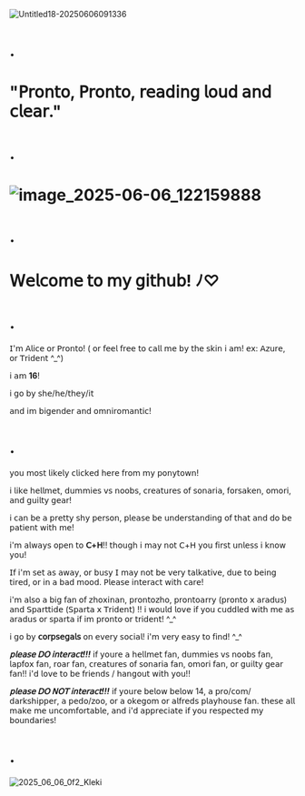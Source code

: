  ![Untitled18-20250606091336](https://github.com/user-attachments/assets/b71b0bcf-633a-49cb-81bb-ac0f02c59fa0)

# .

# "𝖯𝗋𝗈𝗇𝗍𝗈, 𝖯𝗋𝗈𝗇𝗍𝗈, 𝗋𝖾𝖺𝖽𝗂𝗇𝗀 𝗅𝗈𝗎𝖽 𝖺𝗇𝖽 𝖼𝗅𝖾𝖺𝗋."

# .

# ![image_2025-06-06_122159888](https://github.com/user-attachments/assets/03215eab-e10a-41af-96af-682c54aa0320)

# .
 
# 𝖶𝖾𝗅𝖼𝗈𝗆𝖾 𝗍𝗈 𝗆𝗒 𝗀𝗂𝗍𝗁𝗎𝖻! ﾉ♡

# .

𝖨'𝗆 𝖠𝗅𝗂𝖼𝖾 𝗈𝗋 𝖯𝗋𝗈𝗇𝗍𝗈! ( 𝗈𝗋 𝖿𝖾𝖾𝗅 𝖿𝗋𝖾𝖾 𝗍𝗈 𝖼𝖺𝗅𝗅 𝗆𝖾 𝖻𝗒 𝗍𝗁𝖾 𝗌𝗄𝗂𝗇 𝗂 𝖺𝗆! 𝖾𝗑: 𝖠𝗓𝗎𝗋𝖾, 𝗈𝗋 𝖳𝗋𝗂𝖽𝖾𝗇𝗍 ^_^) 

𝗂 𝖺𝗆 **16**!   

𝗂 𝗀𝗈 𝖻𝗒 𝗌𝗁𝖾/𝗁𝖾/𝗍𝗁𝖾𝗒/𝗂𝗍

𝖺𝗇𝖽 𝗂𝗆 𝖻𝗂𝗀𝖾𝗇𝖽𝖾𝗋 𝖺𝗇𝖽 𝗈𝗆𝗇𝗂𝗋𝗈𝗆𝖺𝗇𝗍𝗂𝖼!

# .
𝗒𝗈𝗎 𝗆𝗈𝗌𝗍 𝗅𝗂𝗄𝖾𝗅𝗒 𝖼𝗅𝗂𝖼𝗄𝖾𝖽 𝗁𝖾𝗋𝖾 𝖿𝗋𝗈𝗆 𝗆𝗒 𝗉𝗈𝗇𝗒𝗍𝗈𝗐𝗇! 

𝗂 𝗅𝗂𝗄𝖾 𝗁𝖾𝗅𝗅𝗆𝖾𝗍, 𝖽𝗎𝗆𝗆𝗂𝖾𝗌 𝗏𝗌 𝗇𝗈𝗈𝖻𝗌, 𝖼𝗋𝖾𝖺𝗍𝗎𝗋𝖾𝗌 𝗈𝖿 𝗌𝗈𝗇𝖺𝗋𝗂𝖺, 𝖿𝗈𝗋𝗌𝖺𝗄𝖾𝗇, 𝗈𝗆𝗈𝗋𝗂, 𝖺𝗇𝖽 𝗀𝗎𝗂𝗅𝗍𝗒 𝗀𝖾𝖺𝗋!

 𝗂 𝖼𝖺𝗇 𝖻𝖾 𝖺 𝗉𝗋𝖾𝗍𝗍𝗒 𝗌𝗁𝗒 𝗉𝖾𝗋𝗌𝗈𝗇, 𝗉𝗅𝖾𝖺𝗌𝖾 𝖻𝖾 𝗎𝗇𝖽𝖾𝗋𝗌𝗍𝖺𝗇𝖽𝗂𝗇𝗀 𝗈𝖿 𝗍𝗁𝖺𝗍 𝖺𝗇𝖽 𝖽𝗈 𝖻𝖾 𝗉𝖺𝗍𝗂𝖾𝗇𝗍 𝗐𝗂𝗍𝗁 𝗆𝖾!

𝗂'𝗆 𝖺𝗅𝗐𝖺𝗒𝗌 𝗈𝗉𝖾𝗇 𝗍𝗈 **𝖢+𝖧**!!  𝗍𝗁𝗈𝗎𝗀𝗁 𝗂 𝗆𝖺𝗒 𝗇𝗈𝗍 𝖢+𝖧 𝗒𝗈𝗎 𝖿𝗂𝗋𝗌𝗍 𝗎𝗇𝗅𝖾𝗌𝗌 𝗂 𝗄𝗇𝗈𝗐 𝗒𝗈𝗎!

𝖨𝖿 𝗂'𝗆 𝗌𝖾𝗍 𝖺𝗌 𝖺𝗐𝖺𝗒, 𝗈𝗋 𝖻𝗎𝗌𝗒 𝖨 𝗆𝖺𝗒 𝗇𝗈𝗍 𝖻𝖾 𝗏𝖾𝗋𝗒 𝗍𝖺𝗅𝗄𝖺𝗍𝗂𝗏𝖾, 𝖽𝗎𝖾 𝗍𝗈 𝖻𝖾𝗂𝗇𝗀 𝗍𝗂𝗋𝖾𝖽, 𝗈𝗋 𝗂𝗇 𝖺 𝖻𝖺𝖽 𝗆𝗈𝗈𝖽. 𝖯𝗅𝖾𝖺𝗌𝖾 𝗂𝗇𝗍𝖾𝗋𝖺𝖼𝗍 𝗐𝗂𝗍𝗁 𝖼𝖺𝗋𝖾!

𝗂'𝗆 𝖺𝗅𝗌𝗈 𝖺 𝖻𝗂𝗀 𝖿𝖺𝗇 𝗈𝖿  𝗓𝗁𝗈𝗑𝗂𝗇𝖺𝗇, 𝗉𝗋𝗈𝗇𝗍𝗈𝗓𝗁𝗈, 𝗉𝗋𝗈𝗇𝗍𝗈𝖺𝗋𝗋𝗒 (𝗉𝗋𝗈𝗇𝗍𝗈 𝗑 𝖺𝗋𝖺𝖽𝗎𝗌) 𝖺𝗇𝖽 𝖲𝗉𝖺𝗋𝗍𝗍𝗂𝖽𝖾 (𝖲𝗉𝖺𝗋𝗍𝖺 𝗑 𝖳𝗋𝗂𝖽𝖾𝗇𝗍) !! 
𝗂 𝗐𝗈𝗎𝗅𝖽 𝗅𝗈𝗏𝖾 𝗂𝖿 𝗒𝗈𝗎 𝖼𝗎𝖽𝖽𝗅𝖾𝖽 𝗐𝗂𝗍𝗁 𝗆𝖾 𝖺𝗌 𝖺𝗋𝖺𝖽𝗎𝗌 𝗈𝗋 𝗌𝗉𝖺𝗋𝗍𝖺 𝗂𝖿 𝗂𝗆 𝗉𝗋𝗈𝗇𝗍𝗈 𝗈𝗋 𝗍𝗋𝗂𝖽𝖾𝗇𝗍! ^_^

𝗂 𝗀𝗈 𝖻𝗒 **𝖼𝗈𝗋𝗉𝗌𝖾𝗀𝖺𝗅𝗌** 𝗈𝗇 𝖾𝗏𝖾𝗋𝗒 𝗌𝗈𝖼𝗂𝖺𝗅! 𝗂'𝗆 𝗏𝖾𝗋𝗒 𝖾𝖺𝗌𝗒 𝗍𝗈 𝖿𝗂𝗇𝖽! ^_^

***𝗉𝗅𝖾𝖺𝗌𝖾 𝖣𝖮 𝗂𝗇𝗍𝖾𝗋𝖺𝖼𝗍!!!*** 𝗂𝖿 𝗒𝗈𝗎𝗋𝖾 𝖺 𝗁𝖾𝗅𝗅𝗆𝖾𝗍 𝖿𝖺𝗇, 𝖽𝗎𝗆𝗆𝗂𝖾𝗌 𝗏𝗌 𝗇𝗈𝗈𝖻𝗌 𝖿𝖺𝗇, 𝗅𝖺𝗉𝖿𝗈𝗑 𝖿𝖺𝗇, 𝗋𝗈𝖺𝗋 𝖿𝖺𝗇, 𝖼𝗋𝖾𝖺𝗍𝗎𝗋𝖾𝗌 𝗈𝖿 𝗌𝗈𝗇𝖺𝗋𝗂𝖺 𝖿𝖺𝗇, 𝗈𝗆𝗈𝗋𝗂 𝖿𝖺𝗇, 𝗈𝗋 𝗀𝗎𝗂𝗅𝗍𝗒 𝗀𝖾𝖺𝗋 𝖿𝖺𝗇!!
𝗂'𝖽 𝗅𝗈𝗏𝖾 𝗍𝗈 𝖻𝖾 𝖿𝗋𝗂𝖾𝗇𝖽𝗌 / 𝗁𝖺𝗇𝗀𝗈𝗎𝗍 𝗐𝗂𝗍𝗁 𝗒𝗈𝗎!!

***𝗉𝗅𝖾𝖺𝗌𝖾 𝖣𝖮 𝖭𝖮𝖳 𝗂𝗇𝗍𝖾𝗋𝖺𝖼𝗍!!!*** 𝗂𝖿 𝗒𝗈𝗎𝗋𝖾 𝖻𝖾𝗅𝗈𝗐 𝖻𝖾𝗅𝗈𝗐 14, 𝖺 𝗉𝗋𝗈/𝖼𝗈𝗆/𝖽𝖺𝗋𝗄𝗌𝗁𝗂𝗉𝗉𝖾𝗋, 𝖺 𝗉𝖾𝖽𝗈/𝗓𝗈𝗈, 𝗈𝗋 𝖺 𝗈𝗄𝖾𝗀𝗈𝗆 𝗈𝗋 𝖺𝗅𝖿𝗋𝖾𝖽𝗌 𝗉𝗅𝖺𝗒𝗁𝗈𝗎𝗌𝖾 𝖿𝖺𝗇.
𝗍𝗁𝖾𝗌𝖾 𝖺𝗅𝗅 𝗆𝖺𝗄𝖾 𝗆𝖾 𝗎𝗇𝖼𝗈𝗆𝖿𝗈𝗋𝗍𝖺𝖻𝗅𝖾, 𝖺𝗇𝖽 𝗂'𝖽 𝖺𝗉𝗉𝗋𝖾𝖼𝗂𝖺𝗍𝖾 𝗂𝖿 𝗒𝗈𝗎 𝗋𝖾𝗌𝗉𝖾𝖼𝗍𝖾𝖽 𝗆𝗒 𝖻𝗈𝗎𝗇𝖽𝖺𝗋𝗂𝖾𝗌!

# .

![2025_06_06_0f2_Kleki](https://github.com/user-attachments/assets/5f0f0be5-8f72-4ad2-a6ee-50acf30804df)

